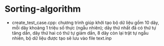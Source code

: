 # Sorting-algorithm
- create_test_case.cpp: chương trình giúp khởi tạo bộ dữ liệu gồm 10 dãy, mỗi dãy khoảng 1 triệu số thực (ngẫu nhiên); dãy thứ nhất đã có thứ tự tăng dần, dãy thứ hai có thứ tự giảm dần, 8 dãy còn lại trật tự ngẫu nhiên, bộ dữ liệu được tạo sẽ lưu vào file text.inp
